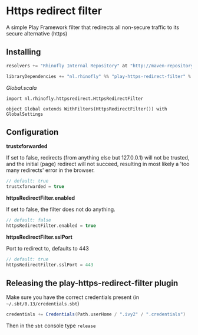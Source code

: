 # Https redirect filter

A simple Play Framework filter that redirects all non-secure traffic to its secure alternative (https)

## Installing

```scala
resolvers += "Rhinofly Internal Repository" at "http://maven-repository.rhinofly.net:8081/artifactory/libs-release-local"

libraryDependencies += "nl.rhinofly" %% "play-https-redirect-filter" % "0.2"
```

*Global.scala*
```
import nl.rhinofly.httpsredirect.HttpsRedirectFilter

object Global extends WithFilters(HttpsRedirectFilter()) with GlobalSettings
```

## Configuration

**trustxforwarded**

If set to false, redirects (from anything else but 127.0.0.1) will not be trusted,
and the initial (page) redirect will not succeed, resulting in most likely a 'too many redirects' error in the browser.

```scala
// default: true
trustxforwarded = true
```


**httpsRedirectFilter.enabled**

If set to false, the filter does not do anything.

```scala
// default: false
httpsRedirectFilter.enabled = true
```

**httpsRedirectFilter.sslPort**

Port to redirect to, defaults to 443

```scala
// default: true
httpsRedirectFilter.sslPort = 443
```




## Releasing the play-https-redirect-filter plugin

Make sure you have the correct credentials present (in `~/.sbt/0.13/credentials.sbt`)

```scala
credentials += Credentials(Path.userHome / ".ivy2" / ".credentials")
```

Then in the `sbt` console type `release`

